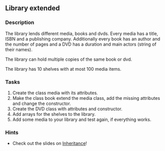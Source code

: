 ## Library extended

### Description

The library lends different media, books and dvds. Every media has a title, ISBN and a publishing company. Additionally every book has an author and the number of pages and a DVD has a duration and main actors (string of their names).

The library can hold multiple copies of the same book or dvd.

The library has 10 shelves with at most 100 media items.

### Tasks
1. Create the class media with its attributes.
2. Make the class book extend the media class, add the missing attributes and change the constructor.
3. Create the DVD class with attributes and constructor.
4. Add arrays for the shelves to the library.
5. Add some media to your library and test again, if everything works.

### Hints

* Check out the slides on [Inheritance](https://pibebtol.github.io/java-lessons/lessons/03Inheritance.pdf)!
